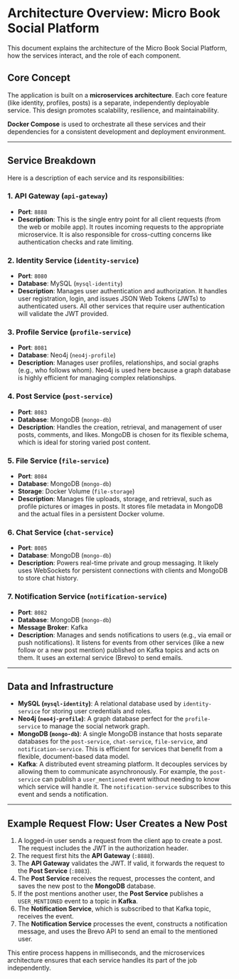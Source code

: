 # Architecture Overview: Micro Book Social Platform

This document explains the architecture of the Micro Book Social Platform, how the services interact, and the role of each component.

## Core Concept

The application is built on a **microservices architecture**. Each core feature (like identity, profiles, posts) is a separate, independently deployable service. This design promotes scalability, resilience, and maintainability.

**Docker Compose** is used to orchestrate all these services and their dependencies for a consistent development and deployment environment.

---

## Service Breakdown

Here is a description of each service and its responsibilities:

### 1. API Gateway (`api-gateway`)
-   **Port**: `8888`
-   **Description**: This is the single entry point for all client requests (from the web or mobile app). It routes incoming requests to the appropriate microservice. It is also responsible for cross-cutting concerns like authentication checks and rate limiting.

### 2. Identity Service (`identity-service`)
-   **Port**: `8080`
-   **Database**: MySQL (`mysql-identity`)
-   **Description**: Manages user authentication and authorization. It handles user registration, login, and issues JSON Web Tokens (JWTs) to authenticated users. All other services that require user authentication will validate the JWT provided.

### 3. Profile Service (`profile-service`)
-   **Port**: `8081`
-   **Database**: Neo4j (`neo4j-profile`)
-   **Description**: Manages user profiles, relationships, and social graphs (e.g., who follows whom). Neo4j is used here because a graph database is highly efficient for managing complex relationships.

### 4. Post Service (`post-service`)
-   **Port**: `8083`
-   **Database**: MongoDB (`mongo-db`)
-   **Description**: Handles the creation, retrieval, and management of user posts, comments, and likes. MongoDB is chosen for its flexible schema, which is ideal for storing varied post content.

### 5. File Service (`file-service`)
-   **Port**: `8084`
-   **Database**: MongoDB (`mongo-db`)
-   **Storage**: Docker Volume (`file-storage`)
-   **Description**: Manages file uploads, storage, and retrieval, such as profile pictures or images in posts. It stores file metadata in MongoDB and the actual files in a persistent Docker volume.

### 6. Chat Service (`chat-service`)
-   **Port**: `8085`
-   **Database**: MongoDB (`mongo-db`)
-   **Description**: Powers real-time private and group messaging. It likely uses WebSockets for persistent connections with clients and MongoDB to store chat history.

### 7. Notification Service (`notification-service`)
-   **Port**: `8082`
-   **Database**: MongoDB (`mongo-db`)
-   **Message Broker**: Kafka
-   **Description**: Manages and sends notifications to users (e.g., via email or push notifications). It listens for events from other services (like a new follow or a new post mention) published on Kafka topics and acts on them. It uses an external service (Brevo) to send emails.

---

## Data and Infrastructure

-   **MySQL (`mysql-identity`)**: A relational database used by `identity-service` for storing user credentials and roles.
-   **Neo4j (`neo4j-profile`)**: A graph database perfect for the `profile-service` to manage the social network graph.
-   **MongoDB (`mongo-db`)**: A single MongoDB instance that hosts separate databases for the `post-service`, `chat-service`, `file-service`, and `notification-service`. This is efficient for services that benefit from a flexible, document-based data model.
-   **Kafka**: A distributed event streaming platform. It decouples services by allowing them to communicate asynchronously. For example, the `post-service` can publish a `user_mentioned` event without needing to know which service will handle it. The `notification-service` subscribes to this event and sends a notification.

---

## Example Request Flow: User Creates a New Post

1.  A logged-in user sends a request from the client app to create a post. The request includes the JWT in the authorization header.
2.  The request first hits the **API Gateway** (`:8888`).
3.  The **API Gateway** validates the JWT. If valid, it forwards the request to the **Post Service** (`:8083`).
4.  The **Post Service** receives the request, processes the content, and saves the new post to the **MongoDB** database.
5.  If the post mentions another user, the **Post Service** publishes a `USER_MENTIONED` event to a topic in **Kafka**.
6.  The **Notification Service**, which is subscribed to that Kafka topic, receives the event.
7.  The **Notification Service** processes the event, constructs a notification message, and uses the Brevo API to send an email to the mentioned user.

This entire process happens in milliseconds, and the microservices architecture ensures that each service handles its part of the job independently.
